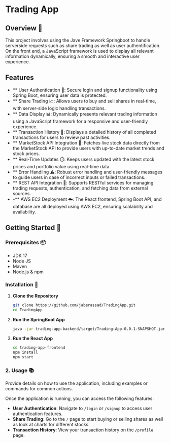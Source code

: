# Trading App

## Overview 📝

This project involves using the Jave Framework Springboot to handle serverside requests such as share trading as well as user authentification. On the front end, a JavaScript framework is used to display all relevant information dynamically, ensuring a smooth and interactive user experience.

## Features 

- ** User Authentication 🔑: Secure login and signup functionality using Spring Boot, ensuring user data is protected.
- ** Share Trading 📈: Allows users to buy and sell shares in real-time, with server-side logic handling transactions.
- ** Data Display 📊: Dynamically presents relevant trading information using a JavaScript framework for a responsive and user-friendly experience.
- ** Transaction History 🧾: Displays a detailed history of all completed transactions for users to review past activities.
- ** MarketStock API Integration 🔌: Fetches live stock data directly from the MarketStock API to provide users with up-to-date market trends and stock prices.
- ** Real-Time Updates ⏱️: Keeps users updated with the latest stock prices and portfolio value using real-time data.
- ** Error Handling ⚠️: Robust error handling and user-friendly messages to guide users in case of incorrect inputs or failed transactions.
- ** REST API Integration 🔌: Supports RESTful services for managing trading requests, authentication, and fetching data from external sources.
- -** AWS EC2 Deployment ☁️: The React frontend, Spring Boot API, and database are all deployed using AWS EC2, ensuring scalability and availability.

## Getting Started 🚀

### Prerequisites 📦
- JDK 17
- Node JS
- Maven
- Node.js & npm

### Installation 🔧

1. **Clone the Repository** 

   ```bash
   git clone https://github.com/jaberassad/TradingApp.git
   cd TradingApp
   

2. **Run the SpringBoot App**
   ```bash
   java -jar trading-app-backend/target/Trading-App-0.0.1-SNAPSHOT.jar

3. **Run the React App**
   ```bash
   cd trading-app-frontend
   npm install
   npm start
   

### 2. **Usage 📚**

   Provide details on how to use the application, including examples or commands for common actions.
   
   Once the application is running, you can access the following features:
   
   - **User Authentication**: Navigate to `/login` or `/signup` to access user authentication features.
   - **Share Trading**: Go to the `/` page to start buying or selling shares as well as look at charts for different stocks.
   - **Transaction History**: View your transaction history on the `/profile` page.

